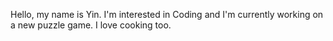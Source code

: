 Hello, my name is Yin.
I'm interested in Coding and I'm currently working on a new puzzle game.
I love cooking too.
